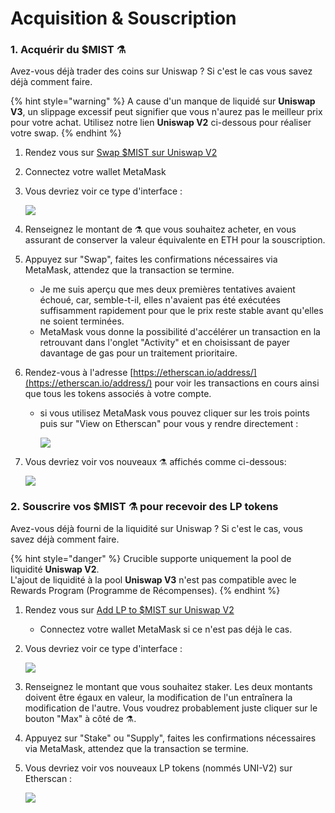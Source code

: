 # Acquisition & Souscription

### 1. Acquérir du $MIST ⚗️

Avez-vous déjà trader des coins sur Uniswap ? Si c'est le cas vous savez déjà comment faire.

{% hint style="warning" %}
A cause d'un manque de liquidé sur **Uniswap V3**, un slippage excessif peut signifier que vous n'aurez pas le meilleur prix pour votre achat. Utilisez notre lien **Uniswap V2** ci-dessous pour réaliser votre swap.
{% endhint %}

1. Rendez vous sur [Swap $MIST sur Uniswap V2](https://app.uniswap.org/#/swap?outputCurrency=0x88acdd2a6425c3faae4bc9650fd7e27e0bebb7ab&use=V2)
2. Connectez votre wallet MetaMask
3. Vous devriez voir ce type d'interface :

    ![](https://i.imgur.com/5rzgvpf.png)

4. Renseignez le montant de ⚗️ que vous souhaitez acheter, en vous assurant de conserver la valeur équivalente en ETH pour la souscription.
5. Appuyez sur "Swap", faites les confirmations nécessaires via MetaMask, attendez que la transaction se termine.
   * Je me suis aperçu que mes deux premières tentatives avaient échoué, car, semble-t-il, elles n'avaient pas été exécutées suffisamment rapidement pour que le prix reste stable avant qu'elles ne soient terminées.
   * MetaMask vous donne la possibilité d'accélérer un transaction en la retrouvant dans l'onglet "Activity" et en choisissant de payer davantage de gas pour un traitement prioritaire.
6. Rendez-vous à l'adresse [https://etherscan.io/address/](https://etherscan.io/address/) pour voir les transactions en cours ainsi que tous les tokens associés à votre compte.
   * si vous utilisez MetaMask vous pouvez cliquer sur les trois points puis sur "View on Etherscan" pour vous y rendre directement :

     ![](https://i.imgur.com/jdzodQP.png)
7. Vous devriez voir vos nouveaux ⚗️ affichés comme ci-dessous:

    ![](https://i.imgur.com/bF9wsrg.png)

### 2. Souscrire vos $MIST ⚗️ pour recevoir des LP tokens

Avez-vous déjà fourni de la liquidité sur Uniswap ? Si c'est le cas, vous savez déjà comment faire.

{% hint style="danger" %}
Crucible supporte uniquement la pool de liquidité **Uniswap V2**.   
L'ajout de liquidité à la pool **Uniswap V3** n'est pas compatible avec le Rewards Program \(Programme de Récompenses\).
{% endhint %}

1. Rendez vous sur [Add LP to $MIST sur Uniswap V2](https://app.uniswap.org/#/add/v2/0x88acdd2a6425c3faae4bc9650fd7e27e0bebb7ab/ETH)
   * Connectez votre wallet MetaMask si ce n'est pas déjà le cas.
2. Vous devriez voir ce type d'interface :

    ![](https://i.imgur.com/7paIEyF.png)

3. Renseignez le montant que vous souhaitez staker. Les deux montants doivent être égaux en valeur, la modification de l'un entraînera la modification de l'autre. Vous voudrez probablement juste cliquer sur le bouton "Max" à côté de ⚗️.
4. Appuyez sur "Stake" ou "Supply", faites les confirmations nécessaires via MetaMask, attendez que la transaction se termine.
5. Vous devriez voir vos nouveaux LP tokens \(nommés UNI-V2\) sur Etherscan :

    ![](https://i.imgur.com/6hAoHGw.png)

## 


